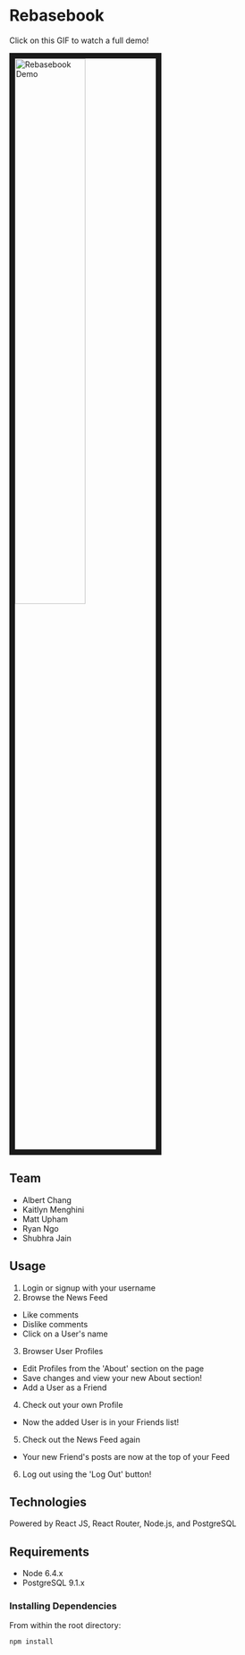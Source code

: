 # Rebasebook

Click on this GIF to watch a full demo!

<a href="https://www.youtube.com/watch?v=c8W4gY5V11w
" target="_blank"><img src="https://i.imgur.com/UUyZZ4h.gif" 
alt="Rebasebook Demo" width="50%" border="10" /></a>

## Team

  - Albert Chang
  - Kaitlyn Menghini
  - Matt Upham
  - Ryan Ngo
  - Shubhra Jain

## Usage

1. Login or signup with your username
2. Browse the News Feed
* Like comments
* Dislike comments
* Click on a User's name
3. Browser User Profiles
* Edit Profiles from the 'About' section on the page
* Save changes and view your new About section!
* Add a User as a Friend
4. Check out your own Profile
* Now the added User is in your Friends list!
5. Check out the News Feed again
* Your new Friend's posts are now at the top of your Feed
6. Log out using the 'Log Out' button!

## Technologies

Powered by React JS, React Router, Node.js, and PostgreSQL

## Requirements

- Node 6.4.x
- PostgreSQL 9.1.x

### Installing Dependencies

From within the root directory:

`npm install`